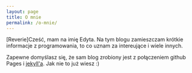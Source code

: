 ```yaml
---
layout: page
title: O mnie
permalink: /o-mnie/
---
```


[Reverie]Cześć, mam na imię Edyta. Na tym blogu zamieszczam krótkie informacje z programowania, to co uznam za intereujące i wiele innych.

Zapewne domyślasz się, że sam blog zrobiony jest z połączeniem github Pages i [jekyll'a](https://github.com/amitmerchant1990/reverie). Jak nie to już wiesz :)


